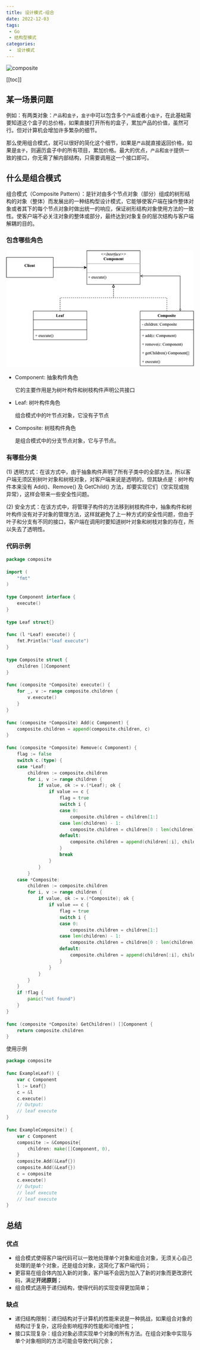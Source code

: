 ```yaml
---
title: 设计模式-组合
date: 2022-12-03
tags:
 - Go
 - 结构型模式
categories:
 -  设计模式
---
```


![composite](https://refactoringguru.cn/images/patterns/content/composite/composite-2x.png)

<!-- more -->

[[toc]]

## 某一场景问题

例如：有两类对象：`产品`和`盒子`，`盒子`中可以包含多个`产品`或者小`盒子`，在此基础需要知道这个盒子的总价格，如果直接打开所有的盒子，累加产品的价值，虽然可行。但对计算机会增加许多繁杂的细节。

那么使用组合模式，就可以很好的简化这个细节，如果是`产品`就直接返回价格，如果是`盒子`，则遍历盒子中的所有项目，累加价格。最大的优点，`产品`和`盒子`提供一致的接口，你无需了解内部结构，只需要调用这一个接口即可。

## 什么是组合模式

组合模式（Composite Pattern）：是针对由多个节点对象（部分）组成的树形结构的对象（整体）而发展出的一种结构型设计模式，它能够使客户端在操作整体对象或者其下的每个节点对象时做出统一的响应，保证树形结构对象使用方法的一致性。使客户端不必关注对象的整体或部分，最终达到对象复杂的层次结构与客户端解耦的目的。

### 包含哪些角色

![composite](../images/composite.png)

- Component: 抽象构件角色
  
  它的主要作用是为树叶构件和树枝构件声明公共接口

- Leaf: 树叶构件角色
  
  组合模式中的叶节点对象，它没有子节点

- Composite: 树枝构件角色
  
  是组合模式中的分支节点对象，它与子节点。

### 有哪些分类

(1) 透明方式：在该方式中，由于抽象构件声明了所有子类中的全部方法，所以客户端无须区别树叶对象和树枝对象，对客户端来说是透明的。但其缺点是：树叶构件本来没有 Add()、Remove() 及 GetChild() 方法，却要实现它们（空实现或抛异常），这样会带来一些安全性问题。

(2) 安全方式：在该方式中，将管理子构件的方法移到树枝构件中，抽象构件和树叶构件没有对子对象的管理方法，这样就避免了上一种方式的安全性问题，但由于叶子和分支有不同的接口，客户端在调用时要知道树叶对象和树枝对象的存在，所以失去了透明性。

### 代码示例

```go
package composite

import (
	"fmt"
)

type Component interface {
	execute()
}

type Leaf struct{}

func (l *Leaf) execute() {
	fmt.Println("leaf execute")
}

type Composite struct {
	children []Component
}

func (composite *Composite) execute() {
	for _, v := range composite.children {
		v.execute()
	}
}

func (composite *Composite) Add(c Component) {
	composite.children = append(composite.children, c)
}

func (composite *Composite) Remove(c Component) {
	flag := false
	switch c.(type) {
	case *Leaf:
		children := composite.children
		for i, v := range children {
			if value, ok := v.(*Leaf); ok {
				if value == c {
					flag = true
					switch i {
					case 0:
						composite.children = children[1:]
					case len(children) - 1:
						composite.children = children[0 : len(children)-1]
					default:
						composite.children = append(children[:i], children[i+1:]...)
					}
					break
				}
			}
		}
	case *Composite:
		children := composite.children
		for i, v := range children {
			if value, ok := v.(*Composite); ok {
				if value == c {
					flag = true
					switch i {
					case 0:
						composite.children = children[1:]
					case len(children) - 1:
						composite.children = children[0 : len(children)-1]
					default:
						composite.children = append(children[:i], children[i+1:]...)
					}
				}
			}
		}
	}
	if !flag {
		panic("not found")
	}
}

func (composite *Composite) GetChildren() []Component {
	return composite.children
}
```

使用示例

```go
package composite

func ExampleLeaf() {
	var c Component
	l := Leaf{}
	c = &l
	c.execute()
	// Output:
	// leaf execute
}

func ExampleComposite() {
	var c Component
	composite := &Composite{
		children: make([]Component, 0),
	}
	composite.Add(&Leaf{})
	composite.Add(&Leaf{})
	c = composite
	c.execute()
	// Output:
	// leaf execute
	// leaf execute
}
```

## 总结

### 优点

- 组合模式使得客户端代码可以一致地处理单个对象和组合对象，无须关心自己处理的是单个对象，还是组合对象，这简化了客户端代码；
- 更容易在组合体内加入新的对象，客户端不会因为加入了新的对象而更改源代码，满足**开闭原则**；
- 组合模式适用于递归结构，使得代码的实现变得更加简单；

### 缺点

- 递归结构限制：递归结构对于计算机的性能来说是一种挑战，如果组合对象的结构过于复杂，这将会影响程序的性能和可维护性；
- 接口实现复杂：组合对象必须实现单个对象的所有方法。在组合对象中实现与单个对象相同的方法可能会导致代码冗余；
